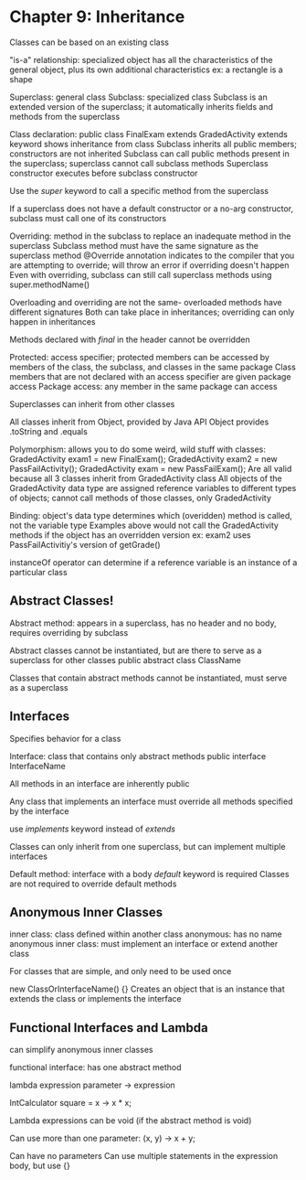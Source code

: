 # Chapter 9: Inheritance

Classes can be based on an existing class

"is-a" relationship: specialized object has all the characteristics of the general object, plus its own additional characteristics
ex: a rectangle is a shape

Superclass: general class
Subclass: specialized class
Subclass is an extended version of the superclass; it automatically inherits fields and methods from the superclass

Class declaration:
public class FinalExam extends GradedActivity
extends keyword shows inheritance from class
Subclass inherits all public members; constructors are not inherited
Subclass can call public methods present in the superclass; superclass cannot call subclass methods
Superclass constructor executes before subclass constructor

Use the *super* keyword to call a specific method from the superclass

If a superclass does not have a default constructor or a no-arg constructor, subclass must call one of its constructors

Overriding: method in the subclass to replace an inadequate method in the superclass
Subclass method must have the same signature as the superclass method
@Override annotation indicates to the compiler that you are attempting to override; will throw an error if overriding doesn't happen
Even with overriding, subclass can still call superclass methods using super.methodName()

Overloading and overriding are not the same- overloaded methods have different signatures
Both can take place in inheritances; overriding can only happen in inheritances

Methods declared with *final* in the header cannot be overridden

Protected: access specifier; protected members can be accessed by members of the class, the subclass, and classes in the same package
Class members that are not declared with an access specifier are given package access
Package access: any member in the same package can access

Superclasses can inherit from other classes

All classes inherit from Object, provided by Java API
Object provides .toString and .equals

Polymorphism: allows you to do some weird, wild stuff with classes:
GradedActivity exam1 = new FinalExam();
GradedActivity exam2 = new PassFailActivity();
GradedActivity exam = new PassFailExam();
Are all valid because all 3 classes inherit from GradedActivity class
All objects of the GradedActivity data type are assigned reference variables to different types of objects;
cannot call methods of those classes, only GradedActivity

Binding: object's data type determines which (overidden) method is called, not the variable type
Examples above would not call the GradedActivity methods if the object has an overridden version
ex: exam2 uses PassFailActivitiy's version of getGrade()

instanceOf operator can determine if a reference variable is an instance of a particular class

## Abstract Classes!

Abstract method: appears in a superclass, has no header and no body, requires overriding by subclass

Abstract classes cannot be instantiated, but are there to serve as a superclass for other classes
public abstract class ClassName

Classes that contain abstract methods cannot be instantiated, must serve as a superclass

## Interfaces

Specifies behavior for a class

Interface: class that contains only abstract methods
public interface InterfaceName

All methods in an interface are inherently public

Any class that implements an interface must override all methods specified by the interface

use *implements* keyword instead of *extends*

Classes can only inherit from one superclass, but can implement multiple interfaces

Default method: interface with a body
*default* keyword is required
Classes are not required to override default methods

## Anonymous Inner Classes

inner class: class defined within another class
anonymous: has no name
anonymous inner class: must implement an interface or extend another class

For classes that are simple, and only need to be used once

new ClassOrInterfaceName() {}
Creates an object that is an instance that extends the class or implements the interface

## Functional Interfaces and Lambda

can simplify anonymous inner classes

functional interface: has one abstract method

lambda expression
parameter -> expression

IntCalculator square = x -> x * x;

Lambda expressions can be void (if the abstract method is void)

Can use more than one parameter:
(x, y) -> x + y;

Can have no parameters
Can use multiple statements in the expression body, but use {}
